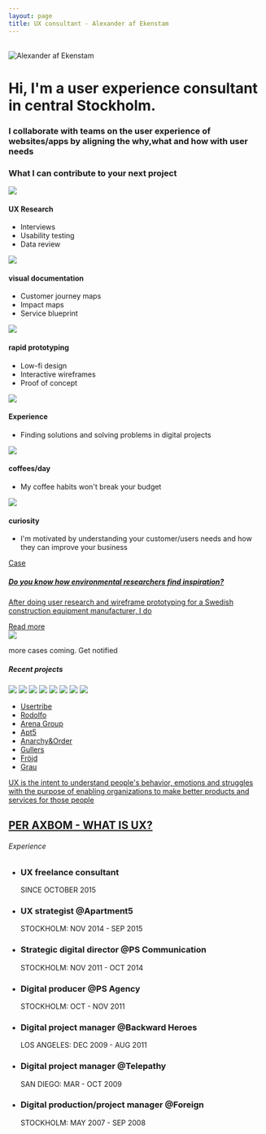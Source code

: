 ```yaml
---
layout: page
title: UX consultant - Alexander af Ekenstam
---
```

<div class="fl w-100">
  <div class="fl w-10"><br></div>
  <div class="fl w-40 pv6 ph5">
    <div class="fl w-20">
      <img src="/assets/images/alexander-af-ekenstam.jpg" alt="Alexander af Ekenstam" class="br-100 h3 w3">
    </div>
    <div class="fl w-80">
      <h1 class="f5 fw1">Hi, I'm a user experience consultant in central Stockholm.</h1>
      <h3 class="f5 fw1">I collaborate with teams on the user experience of websites/apps by aligning the why,what and how with user needs</h3>
    </div>
  </div>
  <div class="fl w-50"></div>
</div>
<div class="fl w-100 bg-light-gray pa6">
  <h3 class="f6 fw1 ttu tc">What I can contribute to your next project</h3>
  <div class="fl w-100 ph6 pv5">
    <div class="fl w-third pa2 tc">
      <img src="/assets/images/services/ux-research.svg" class="h3 pv2">
      <h4 class="fw6 f7 ttu ma0 pv2">UX Research</h4>
      <ul class="list i ma0 pa0">
        <li class="f6 pv1 lh-copy">Interviews</li>
        <li class="f6 pv1 lh-copy">Usability testing</li>
        <li class="f6 pv1 lh-copy">Data review</li>
      </ul>
    </div>
    <div class="fl w-third pa2 tc">
      <img src="/assets/images/services/visual-documentation.svg" class="h3 pv2">
      <h4 class="f7 ttu ma0 pv2">visual documentation</h4>
      <ul class="list i ma0 pa0">
        <li class="f6 pv1 lh-copy">Customer journey maps</li>
        <li class="f6 pv1 lh-copy">Impact maps</li>
        <li class="f6 pv1 lh-copy">Service blueprint</li>
      </ul>
    </div>
    <div class="fl w-third pa2 tc">
      <img src="/assets/images/services/rapid-prototyping.svg" class="h3 pv2">
      <h4 class="f7 ttu ma0 pv2">rapid prototyping</h4>
      <ul class="list i ma0 pa0">
        <li class="f6 pv1 lh-copy">Low-fi design</li>
        <li class="f6 pv1 lh-copy">Interactive wireframes</li>
        <li class="f6 pv1 lh-copy">Proof of concept</li>
      </ul>
    </div>
  </div>
  <div class="fl w-100 ph6 pv5">
    <div class="fl w-third pa2 tc">
      <img src="/assets/images/services/experience.svg" class="h3 pv2">
      <h4 class="f7 ttu ma0 pv2">Experience</h4>
      <ul class="list i ma0 pa0">
        <li class="f6 pv1 lh-copy">Finding solutions and solving problems in digital projects</li>
      </ul>
    </div>
    <div class="fl w-third pa2 tc">
      <img src="/assets/images/services/coffee.svg" class="h3 pv2">
      <h4 class="f7 ttu ma0 pv2">coffees/day</h4>
      <ul class="list i ma0 pa0">
        <li class="f6 pv1 lh-copy">My coffee habits won't break your budget</li>
      </ul>
    </div>
    <div class="fl w-third pa2 tc">
      <img src="/assets/images/services/curiosity.svg" class="h3 pv2">
      <h4 class="f5 ttu ma0 pv2">curiosity</h4>
      <ul class="list i ma0 pa0">
        <li class="f6 pv1 lh-copy">I'm motivated by understanding your customer/users needs and how they can improve your business</li>
      </ul>
    </div>
  </div>
</div>

<div class="fl w-100 gradient-turquoise pv5">
  <a href="/case-website" class="link">
    <div class="w-50 center bg-white pt5 pb4 ph5 cf">
      <div class="fl w-50 pa2">
        <span class="db fw6 ttu silver">Case</span>
        <h5 class="f5 fw1 i">Do you know how environmental researchers find inspiration?</h5>
        <p class="f6 i">After doing user research and wireframe prototyping for a Swedish construction equipment manufacturer, I do</p>
        <span class="db f7 ttu orange pv3">Read more</span>
      </div>
      <div class="fl w-50">
        <img src="/assets/images/case/redesign.png">
      </div>
    </div>
  </a>
</div>
<p class="fl w-100 i tc f7 pt1">more cases coming. Get notified</p>
<div class="fl w-100 pv4">
  <h5 class="f7 ttu tc pt6">Recent projects</h5>
  <div class="flex flex-wrap">
    <img src="/assets/images/companies/volvo.svg" class="w-25 h5">
    <img src="/assets/images/companies/swedavia.svg" class="w-25 h5">
    <img src="/assets/images/companies/forsvarsmakten.svg" class="w-25 h5">
    <img src="/assets/images/companies/king.svg" class="w-25 h5">
    <img src="/assets/images/companies/motorola.svg" class="w-25 h5">
    <img src="/assets/images/companies/lnu.svg" class="w-25 h5">
    <img src="/assets/images/companies/wallin.svg" class="w-25 h5">
    <img src="/assets/images/companies/samhall.svg" class="w-25 h5">
  </div>
</div>
<div class="fl w-100 gradient-turquoise pv5">
  <ul class="w-50 center flex flex-wrap list pv5">
    <li class="w-25 pv3">
      <a href="https://usertribe.com/" rel="nofollow" class="white link ttu f4 fw6">Usertribe</a>
    </li>
    <li class="w-25 pv3">
      <a href="https://rodolfo.se/" rel="nofollow" class="white link ttu f4 fw6">Rodolfo</a>
    </li>
    <li class="w-25 pv3">
      <a href="http://www.arenagroup.eu/" rel="nofollow" class="white link ttu f4 fw6">Arena Group</a>
    </li>
    <li class="w-25 pv3">
      <a href="http://apartment5.se/" rel="nofollow" class="white link ttu f4 fw6">Apt5</a>
    </li>
    <li class="w-25 pv3">
      <a href="http://anarchyorder.se/" rel="nofollow" class="white link ttu f4 fw6">Anarchy&Order</a>
    </li>
    <li class="w-25 pv3">
      <a href="https://gullers.se/" rel="nofollow" class="white link ttu f4 fw6">Gullers</a>
    </li>
    <li class="w-25 pv3">
      <a href="https://www.frojd.se/" rel="nofollow" class="white link ttu f4 fw6">Fröjd</a>
    </li>
    <li class="w-25 pv3">
      <a href="http://grau.se/" rel="nofollow" class="white link ttu f4 fw6">Grau</a>
    </li>
  </ul>
</div>
<div class="fl w-100 pv5">
  <div class="w-30 center pv5 tc">
    <a href="https://www.linkedin.com/pulse/what-ux-definition-eludes-us-per-axbom/" class="link bb-custom bb-custom-before bb-custom-after bb-custom-orange-after bb-custom-orange-before">
      <p class="f5 i lh-copy pv3">UX is the intent to understand people's behavior, emotions and struggles with the purpose of enabling organizations to make better products and services for those people</p>
      <h2 class="f7 fw6 ttu silver">PER AXBOM - WHAT IS UX?</h2>
    </a>
  </div>
</div>
<div class="fl w-100 pv5 ph7">
  <h6 class="f6 fw6 silver ttu">Experience</h6>
  <ul class="list pa0 ma0">
    <li class="pv3">
      <h3 class="i f3 fw1 ma0 pb1 pb2">UX freelance consultant</h3>
      <span class="db silver fw6 f7">SINCE OCTOBER 2015</span>
    </li>
    <li class="pv3">
      <h3 class="i f3 fw1 ma0 pb1 pb2">UX strategist @Apartment5</h3>
      <span class="db silver fw6 f7">STOCKHOLM: NOV 2014 - SEP 2015</span>
    </li>
    <li class="pv3">
      <h3 class="i f3 fw1 ma0 pb1 pb2">Strategic digital director @PS Communication</h3>
      <span class="db silver fw6 f7">STOCKHOLM: NOV 2011 - OCT 2014</span>
    </li>
    <li class="pv3">
      <h3 class="i f3 fw1 ma0 pb1 pb2">Digital producer @PS Agency</h3>
      <span class="db silver fw6 f7">STOCKHOLM: OCT - NOV 2011</span>
    </li>
    <li class="pv3">
      <h3 class="i f3 fw1 ma0 pb1 pb2">Digital project manager @Backward Heroes</h3>
      <span class="db silver fw6 f7">LOS ANGELES: DEC 2009 - AUG 2011</span>
    </li>
    <li class="pv3">
      <h3 class="i f3 fw1 ma0 pb1 pb2">Digital project manager @Telepathy</h3>
      <span class="db silver fw6 f7">SAN DIEGO: MAR - OCT 2009</span>
    </li>
    <li class="pv3">
      <h3 class="i f3 fw1 ma0 pb1 pb2">Digital production/project manager @Foreign</h3>
      <span class="db silver fw6 f7">STOCKHOLM: MAY 2007 - SEP 2008</span>
    </li>
  </ul>
</div>